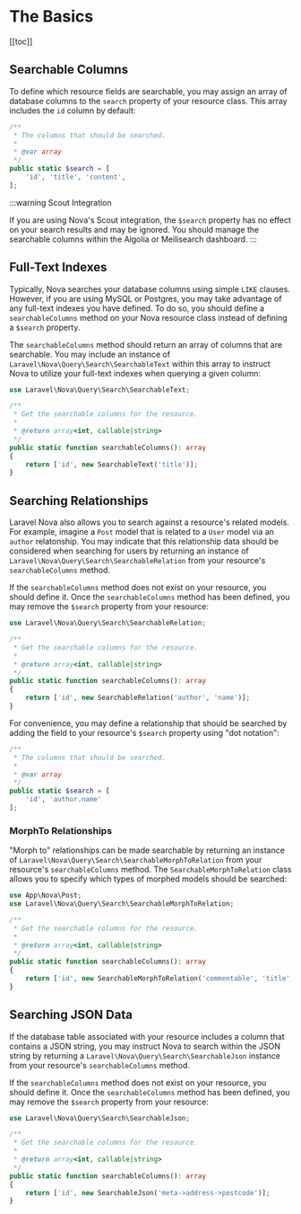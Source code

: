 # The Basics

[[toc]]

## Searchable Columns

To define which resource fields are searchable, you may assign an array of database columns to the `search` property of your resource class. This array includes the `id` column by default:

```php
/**
 * The columns that should be searched.
 *
 * @var array
 */
public static $search = [
    'id', 'title', 'content',
];
```

:::warning Scout Integration

If you are using Nova's Scout integration, the `$search` property has no effect on your search results and may be ignored. You should manage the searchable columns within the Algolia or Meilisearch dashboard.
:::

## Full-Text Indexes

Typically, Nova searches your database columns using simple `LIKE` clauses. However, if you are using MySQL or Postgres, you may take advantage of any full-text indexes you have defined. To do so, you should define a `searchableColumns` method on your Nova resource class instead of defining a `$search` property.

The `searchableColumns` method should return an array of columns that are searchable. You may include an instance of `Laravel\Nova\Query\Search\SearchableText` within this array to instruct Nova to utilize your full-text indexes when querying a given column:

```php
use Laravel\Nova\Query\Search\SearchableText;

/**
 * Get the searchable columns for the resource.
 *
 * @return array<int, callable|string>
 */
public static function searchableColumns(): array
{
    return ['id', new SearchableText('title')];
}
```

## Searching Relationships

Laravel Nova also allows you to search against a resource's related models. For example, imagine a `Post` model that is related to a `User` model via an `author` relatonship. You may indicate that this relationship data should be considered when searching for users by returning an instance of `Laravel\Nova\Query\Search\SearchableRelation` from your resource's `searchableColumns` method.

If the `searchableColumns` method does not exist on your resource, you should define it. Once the `searchableColumns` method has been defined, you may remove the `$search` property from your resource:

```php
use Laravel\Nova\Query\Search\SearchableRelation;

/**
 * Get the searchable columns for the resource.
 *
 * @return array<int, callable|string>
 */
public static function searchableColumns(): array
{
    return ['id', new SearchableRelation('author', 'name')];
}
```

For convenience, you may define a relationship that should be searched by adding the field to your resource's `$search` property using "dot notation":

```php
/**
 * The columns that should be searched.
 *
 * @var array
 */
public static $search = [
    'id', 'author.name'
];
```

### MorphTo Relationships

"Morph to" relationships can be made searchable by returning an instance of `Laravel\Nova\Query\Search\SearchableMorphToRelation` from your resource's `searchableColumns` method. The `SearchableMorphToRelation` class allows you to specify which types of morphed models should be searched:

```php
use App\Nova\Post;
use Laravel\Nova\Query\Search\SearchableMorphToRelation;

/**
 * Get the searchable columns for the resource.
 *
 * @return array<int, callable|string>
 */
public static function searchableColumns(): array
{
    return ['id', new SearchableMorphToRelation('commentable', 'title', [Post::class])];
}
```

## Searching JSON Data

If the database table associated with your resource includes a column that contains a JSON string, you may instruct Nova to search within the JSON string by returning a `Laravel\Nova\Query\Search\SearchableJson` instance from your resource's `searchableColumns` method.

If the `searchableColumns` method does not exist on your resource, you should define it. Once the `searchableColumns` method has been defined, you may remove the `$search` property from your resource:

```php
use Laravel\Nova\Query\Search\SearchableJson;

/**
 * Get the searchable columns for the resource.
 *
 * @return array<int, callable|string>
 */
public static function searchableColumns(): array
{
    return ['id', new SearchableJson('meta->address->postcode')];
}
```
